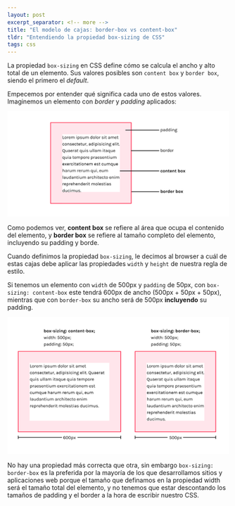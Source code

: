 ```yaml
---
layout: post
excerpt_separator: <!-- more -->
title: "El modelo de cajas: border-box vs content-box"
tldr: "Entendiendo la propiedad box-sizing de CSS"
tags: css
---
```


La propiedad ```box-sizing``` en CSS define cómo se calcula el ancho y alto total de un elemento. Sus valores posibles son ```content box``` y ```border box```, siendo el primero el *default*.

Empecemos por entender qué significa cada uno de estos valores. Imaginemos un elemento con *border* y *padding* aplicados:

![Ilustración que muestra la caja del contenido y la caja del borde en un elemento](/assets/img/posts/box-sizing-example.png)

Como podemos ver, **content box** se refiere al área que ocupa el contenido del elemento, y **border box** se refiere al tamaño completo del elemento, incluyendo su padding y borde.

Cuando definimos la propiedad ```box-sizing```, le decimos al browser a cuál de estas cajas debe aplicar las propiedades ```width``` y ```height``` de nuestra regla de estilo.

Si tenemos un elemento con ```width``` de 500px y ```padding``` de 50px, con ```box-sizing: content-box``` este tendrá 600px de ancho (500px + 50px + 50px), mientras que con ```border-box``` su ancho será de 500px **incluyendo** su padding.

![Comparativa entre brder-box y content-box](/assets/img/posts/box-sizing-example-2.png)

No hay una propiedad más correcta que otra, sin embargo ```box-sizing: border-box``` es la preferida por la mayoría de los que desarrollamos sitios y aplicaciones web porque el tamaño que definamos en la propiedad width será el tamaño total del elemento, y no tenemos que estar descontando los tamaños de padding y el border a la hora de escribir nuestro CSS.
